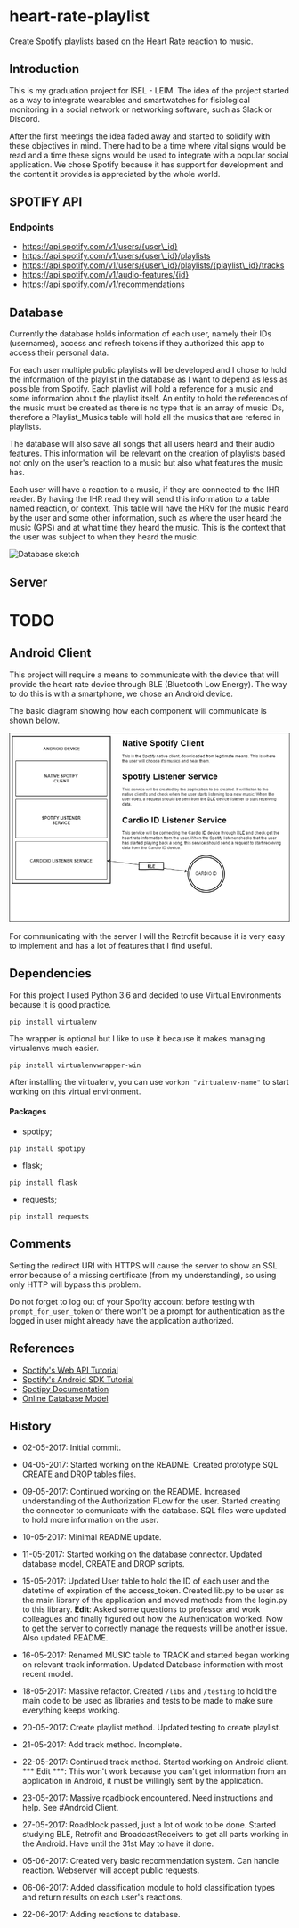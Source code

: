 # heart-rate-playlist
Create Spotify playlists based on the Heart Rate reaction to music.

## Introduction
This is my graduation project for ISEL - LEIM. The idea of the project started as a way to integrate wearables and smartwatches for fisiological monitoring in a social network or networking software, such as Slack or Discord.

After the first meetings the idea faded away and started to solidify with these objectives in mind. There had to be a time where vital signs would be read and a time these signs would be used to integrate with a popular social application. We chose Spotify because it has support for development and the content it provides is appreciated by the whole world.

## SPOTIFY API
### Endpoints

* https://api.spotify.com/v1/users/{user\_id}
* https://api.spotify.com/v1/users/{user\_id}/playlists
* https://api.spotify.com/v1/users/{user\_id}/playlists/{playlist\_id}/tracks
* https://api.spotify.com/v1/audio-features/{id}
* https://api.spotify.com/v1/recommendations


## Database

Currently the database holds information of each user, namely their IDs (usernames), access and refresh tokens if they authorized this app to access their personal data.

For each user multiple public playlists will be developed and I chose to hold the information of the playlist in the database as I want to depend as less as possible from Spotify. Each playlist will hold a reference for a music and some information about the playlist itself. An entity to hold the references of the music must be created as there is no type that is an array of music IDs, therefore a Playlist_Musics table will hold all the musics that are refered in playlists.

The database will also save all songs that all users heard and their audio features. This information will be relevant on the creation of playlists based not only on the user's reaction to a music but also what features the music has.

Each user will have a reaction to a music, if they are connected to the IHR reader. By having the IHR read they will send this information to a table named reaction, or context. This table will have the HRV for the music heard by the user and some other information, such as where the user heard the music (GPS) and at what time they heard the music. This is the context that the user was subject to when they heard the music.

![Database sketch](/misc/relational_database_28JUN.png "Database sketch")

## Server
# TODO


## Android Client
This project will require a means to communicate with the device that will provide the heart rate device through BLE (Bluetooth Low Energy). The way to do this is with a smartphone, we chose an Android device.

The basic diagram showing how each component will communicate is shown below.

![Android Diagram](/misc/AndroidDiagram.png "Android Diagram")

For communicating with the server I will the Retrofit because it is very easy to implement and has a lot of features that I find useful.

## Dependencies
For this project I used Python 3.6 and decided to use Virtual Environments because it is good practice.

```
pip install virtualenv
```

The wrapper is optional but I like to use it because it makes managing virtualenvs much easier.
```
pip install virtualenvwrapper-win
```

After installing the virtualenv, you can use `workon "virtualenv-name"` to start working on this virtual environment.

#### Packages
* spotipy;
```
pip install spotipy
```
* flask;
```
pip install flask
```
* requests;
```
pip install requests
```

## Comments
Setting the redirect URI with HTTPS will cause the server to show an SSL error because of a missing certificate (from my understanding), so using only HTTP will bypass this problem.

Do not forget to log out of your Spofity account before testing with `prompt_for_user_token` or there won't be a prompt for authentication as the logged in user might already have the application authorized.

## References
* [Spotify's Web API Tutorial](https://developer.spotify.com/web-api/tutorial/)
* [Spotify's Android SDK Tutorial](https://developer.spotify.com/technologies/spotify-android-sdk/tutorial/)
* [Spotipy Documentation](https://spotipy.readthedocs.io/en/latest/)
* [Online Database Model](https://repository.genmymodel.com/tomazinhal/heart-rate-playlist)

## History

* 02-05-2017: Initial commit. 

* 04-05-2017: Started working on the README. Created prototype SQL CREATE and DROP tables files.

* 09-05-2017: Continued working on the README. Increased understanding of the Authorization FLow for the user. Started creating the connector to comunicate with the database. SQL files were updated to hold more information on the user. 

* 10-05-2017: Minimal README update.

* 11-05-2017: Started working on the database connector. Updated database model, CREATE and DROP scripts.

* 15-05-2017: Updated User table to hold the ID of each user and the datetime of expiration of the access_token. Created lib.py to be user as the main library of the application and moved methods from the login.py to this library. **Edit**: Asked some questions to professor and work colleagues and finally figured out how the Authentication worked. Now to get the server to correctly manage the requests will be another issue. Also updated README.

* 16-05-2017: Renamed MUSIC table to TRACK and started began working on relevant track information. Updated Database information with most recent model.

* 18-05-2017: Massive refactor. Created `/libs` and `/testing` to hold the main code to be used as libraries and tests to be made to make sure everything keeps working. 

* 20-05-2017: Create playlist method. Updated testing to create playlist.

* 21-05-2017: Add track method. Incomplete.

* 22-05-2017: Continued track method. Started working on Android client. *** Edit ***: This won't work because you can't get information from an application in Android, it must be willingly sent by the application.

* 23-05-2017: Massive roadblock encountered. Need instructions and help. See #Android Client.

* 27-05-2017: Roadblock passed, just a lot of work to be done. Started studying BLE, Retrofit and BroadcastReceivers to get all parts working in the Android. Have until the 31st May to have it done.

* 05-06-2017: Created very basic recommendation system. Can handle reaction. Webserver will accept public requests. 

* 06-06-2017: Added classification module to hold classification types and return results on each user's reactions.

* 22-06-2017: Adding reactions to database.
